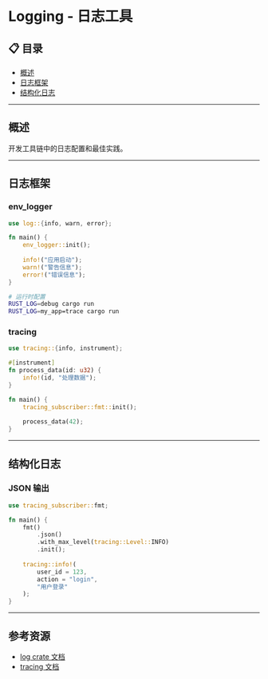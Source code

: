 # Logging - 日志工具

## 📋 目录

- [概述](#概述)
- [日志框架](#日志框架)
- [结构化日志](#结构化日志)

---

## 概述

开发工具链中的日志配置和最佳实践。

---

## 日志框架

### env_logger

```rust
use log::{info, warn, error};

fn main() {
    env_logger::init();
    
    info!("应用启动");
    warn!("警告信息");
    error!("错误信息");
}
```

```bash
# 运行时配置
RUST_LOG=debug cargo run
RUST_LOG=my_app=trace cargo run
```

### tracing

```rust
use tracing::{info, instrument};

#[instrument]
fn process_data(id: u32) {
    info!(id, "处理数据");
}

fn main() {
    tracing_subscriber::fmt::init();
    
    process_data(42);
}
```

---

## 结构化日志

### JSON 输出

```rust
use tracing_subscriber::fmt;

fn main() {
    fmt()
        .json()
        .with_max_level(tracing::Level::INFO)
        .init();
    
    tracing::info!(
        user_id = 123,
        action = "login",
        "用户登录"
    );
}
```

---

## 参考资源

- [log crate 文档](https://docs.rs/log/)
- [tracing 文档](https://docs.rs/tracing/)

